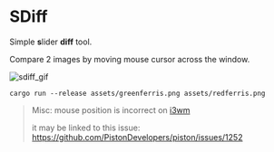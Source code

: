 # SDiff

Simple **s**lider **diff** tool.

Compare 2 images by moving mouse cursor across the window.

![sdiff_gif](./sdiff_ferris.gif)

```
cargo run --release assets/greenferris.png assets/redferris.png
```

> Misc: mouse position is incorrect on [i3wm](https://i3wm.org/)
>
> it may be linked to this issue: https://github.com/PistonDevelopers/piston/issues/1252